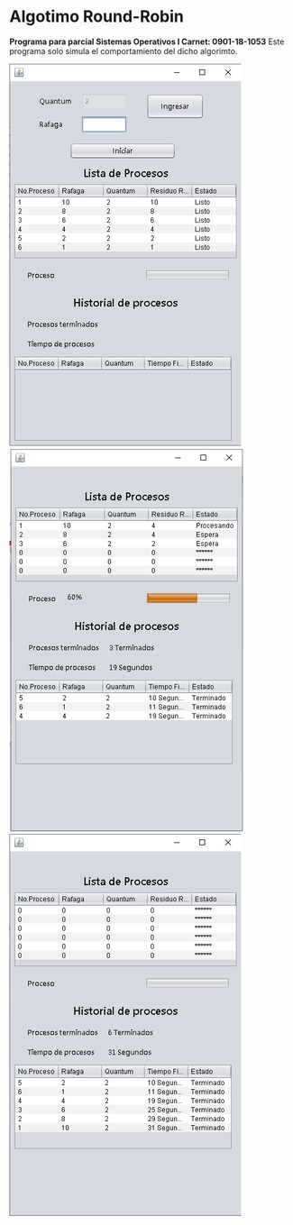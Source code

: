 # Algotimo Round-Robin 
**Programa para parcial Sistemas Operativos I 
Carnet: 0901-18-1053**
Este programa solo simula el comportamiento del dicho algorimto.

![img1](./img/1.png)
![img2](./img/2.png)
![img3](./img/3.png)